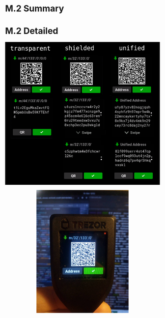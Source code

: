 # M.2 Summary

# M.2 Detailed

<p align="center">
  <img src="img/layouts.png" width="600px">
</p>
<p align="center">
  <img src="img/z-address-TT.jpeg" width="300px">
</p>
